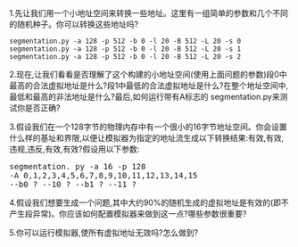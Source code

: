 1.先让我们用一个小地址空间来转换一些地址。这里有一组简单的参数和几个不同的随机种子。你可以转换这些地址吗?

```shell script
segmentation.py -a 128 -p 512 -b 0 -l 20 -B 512 -L 20 -s 0
segmentation.py -a 128 -p 512 -b 0 -l 20 -B 512 -L 20 -s 1
segmentation.py -a 128 -p 512 -b 0 -l 20 -B 512 -L 20 -s 2
```
 
2.现在,让我们看看是否理解了这个构建的小地址空间(使用上面问题的参数)段0中最高的合法虚拟地址是什么?段1中最低的合法虚拟地址是什么?在整个地址空间中,最低和最高的非法地址是什么?最后,如何运行带有A标志的 segmentation.py来测试你是否正确?

3.假设我们在一个128字节的物理内存中有一个很小的16字节地址空间。你会设置什么样的基址和界限,以便让模拟器为指定的地址流生成以下转换结果:有效,有效,违规,违反,有效,有效?假设用以下参数:

<pre>
segmentation. py -a 16 -p 128
-A 0,1,2,3,4,5,6,7,8,9,10,11,12,13,14,15
--b0 ? --10 ? --b1 ? --11 ?
</pre>

4.假设我们想要生成一个问题,其中大约90%的随机生成的虚拟地址是有效的(即不产生段异常)。你应该如何配置模拟器来做到这一点?哪些参数很重要?

5.你可以运行模拟器,使所有虚拟地址无效吗?怎么做到?